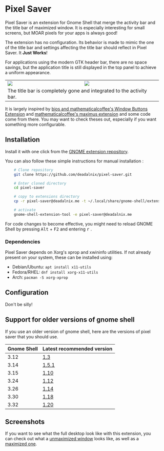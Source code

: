 Pixel Saver
===========

Pixel Saver is an extension for Gnome Shell that merge the activity bar and the
title bar of maximized window. It is especially interesting for small screens,
but MOAR pixels for your apps is always good!

The extension has no configuration. Its behavior is made to mimic the one of
the title bar and settings affecting the title bar should reflect in
Pixel Saver. It **Just Works**!

For applications using the modern GTK header bar, there are no space savings,
but the application title is still displayed in the top panel to achieve a
uniform appearance.

<table>
	<tr>
		<td><img src="https://raw.github.com/deadalnix/pixel-saver/master/title.png" /></td>
		<td><img src="https://raw.github.com/deadalnix/pixel-saver/master/icons.png" /></td>
	</tr>
	<tr>
		<td colspan="2">The title bar is completely gone and integrated to the activity bar.</td>
	</tr>
</table>

It is largely inspired by [bios and mathematicalcoffee's Window Buttons Extension](https://github.com/mathematicalcoffee/Gnome-Shell-Window-Buttons-Extension) and [mathematicalcoffee's maximus extension](https://bitbucket.org/mathematicalcoffee/maximus-gnome-shell-extension) and some code come from there. You may want to check theses out, especially if you want something more configurable.

Installation
------------

Install it with one click from the [GNOME extension repository](https://extensions.gnome.org/extension/723/pixel-saver/).

You can also follow these simple instructions for manual installation :

```bash
    # Clone repository
    git clone https://github.com/deadalnix/pixel-saver.git

    # Enter cloned directory
    cd pixel-saver

    # copy to extensions directory
    cp -r pixel-saver@deadalnix.me -t ~/.local/share/gnome-shell/extensions

    # activate
    gnome-shell-extension-tool -e pixel-saver@deadalnix.me
```
For code changes to become effective, you might need to reload GNOME Shell
by pressing <kbd>Alt</kbd> + <kbd>F2</kbd> and entering <kbd>r</kbd> .

### Dependencies

Pixel Saver depends on Xorg's xprop and xwininfo utilities. If not already
present on your system, these can be installed using:

* Debian/Ubuntu: `apt install x11-utils`
* Fedora/RHEL: `dnf install xorg-x11-utils`
* Arch: `pacman -S xorg-xprop`

Configuration
-------------

Don't be silly!

Support for older versions of gnome shell
-----------

If you use an older version of gnome shell, here are the versions of pixel saver that you should use.

| Gnome Shell | Latest recommended version                                            |
|-------------|----------------------------------------------------------------------|
| 3.12        | [1.3](https://github.com/deadalnix/pixel-saver/releases/tag/1.3)     |
| 3.14        | [1.5.1](https://github.com/deadalnix/pixel-saver/releases/tag/1.5.1) |
| 3.15        | [1.10](https://github.com/deadalnix/pixel-saver/releases/tag/1.10)   |
| 3.24        | [1.12](https://github.com/deadalnix/pixel-saver/releases/tag/1.12)   |
| 3.26        | [1.14](https://github.com/deadalnix/pixel-saver/releases/tag/1.14)   |
| 3.30        | [1.18](https://github.com/deadalnix/pixel-saver/releases/tag/1.18)   |
| 3.32        | [1.20](https://github.com/deadalnix/pixel-saver/releases/tag/1.20)   |

Screenshots
-----------

If you want to see what the full desktop look like with this extension, you can check out what a [unmaximized window](https://raw.github.com/deadalnix/pixel-saver/master/unmax.png) looks like, as well as a [maximized one](https://raw.github.com/deadalnix/pixel-saver/master/max.png).

